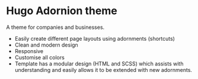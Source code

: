 # Hugo Adornion theme

A theme for companies and businesses.
* Easily create different page layouts using adornments (shortcuts)
* Clean and modern design
* Responsive
* Customise all colors
* Template has a modular design (HTML and SCSS) which assists with understanding and easily allows it to be extended with new adornments.
